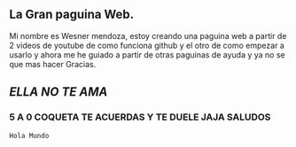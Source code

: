 ##  La Gran paguina Web.

Mi nombre es Wesner mendoza, estoy creando una paguina web a partir de 2 videos de youtube de como funciona github y el otro de como empezar a usarlo y ahora me he guiado a partir de otras paguinas de ayuda y ya no se que mas hacer Gracias.

## _ELLA NO TE AMA_
### 5 A 0  COQUETA TE ACUERDAS Y TE DUELE JAJA SALUDOS


`Hola Mundo`
